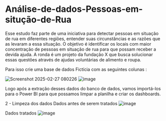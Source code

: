 # Análise-de-dados-Pessoas-em-situção-de-Rua
Esse estudo faz parte de uma iniciativa para detectar pessoas em situação de rua em diferentes regiões, entender suas circunstâncias e as razões que as levaram a essa situação. O objetivo é identificar os locais com maior concentração de pessoas em situação de rua para que possam receber a devida ajuda. A ronda é um projeto da fundação X que busca solucionar essas questões através de ajudas voluntárias de alimento e roupa.

Para isso crie uma base de dados Fictícia com as seguintes colunas :

![Screenshot 2025-02-27 080226](https://github.com/user-attachments/assets/99d57c72-9d79-4643-838b-6c9ed3eb7c7d)
![image](https://github.com/user-attachments/assets/a2c70305-6ac6-42d4-aecf-82af3479ccb9)

Logo após a extração desses dados do banco de dados, vamos importá-los para o Power BI para que possamos limpar a planilha e criar os dashboards.

2 - Limpeza dos dados
Dados antes de serem tratados 
![image](https://github.com/user-attachments/assets/fe400a82-f3e4-4308-ab03-1ddb243717c9)

Dados tratados 
![image](https://github.com/user-attachments/assets/6a66d787-b6a3-42f0-9134-77136552ace3)
